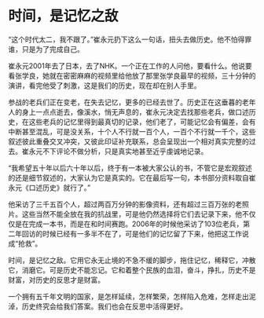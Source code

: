 # 时间，是记忆之敌

“这个时代太二，我不跟了。”崔永元扔下这么一句话，扭头去做历史。他不怕得罪谁，只是为了完成自己。 

崔永元2001年去了日本，去了NHK。一个正在工作的人问他，要看什么。他说要看张学良，她就在密密麻麻的视频里给他放了那里张学良最早的视频，三十分钟的演讲，看完他受了刺激，这是我们的历史，现在却在别人手里。 

参战的老兵们正在变老，在失去记忆，更多的已经去世了。历史正在这垂暮的老年人的身上一点点逝去，像溪水，悄无声息的，崔永元决定去找那些老兵，做口述历史，在这些老兵的记忆里得到最真切的记录，他们老了，可能记忆会有偏差，会有中断甚至混乱，可是没关系，十个人不行就一百个人，一百个不行就一千个，这些叙述彼此重叠交叉冲突，又彼此印证补充联系，总会呈现出一个相对真实完整的过去。崔永元不下评论不做分析，只是真实地甚至近乎虔诚地记录。 

“我希望五十年以后六十年以后，终于有一本被大家公认的书，不管它是宏观叙述的还是细节叙述的，大家认为它是真实的。它在最后写一句，本书部分资料取自崔永元《口述历史》就行了。” 

他采访了三千五百个人，超过两百万分钟的影像资料，还有超过三百万张的老照片。这些当然不能全放在我的抗战里，可是他仍然选择将它们去记录下来，他不仅仅是在完成一本书，而是在和时间赛跑。2006年的时候他采访了103位老兵，第二年回访的时候已经有一多半不在了，可是他们的记忆留了下来，他把这工作说成“抢救”。 

时间，是记忆之敌。它用它永无止境的不急不缓的脚步，拖住记忆，稀释它，冲散它，消磨它。可是历史不能忘记。它和着整个民族的血泪，奋斗，挣扎，历史不是财富，对历史的反思才是财富。 

一个拥有五千年文明的国家，是怎样延续，怎样繁荣，怎样陷入危难，怎样走出泥淖，历史终究会给我们答案。我们也会在反思中活得更好。